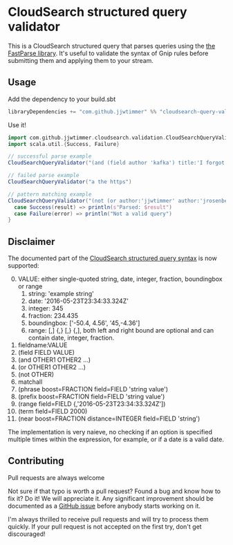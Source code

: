 # CloudSearch structured query validator

This is a CloudSearch structured query that parses queries using the [the FastParse library](https://lihaoyi.github.io/fastparse/). It's useful to validate the syntax of Gnip rules before submitting them and applying them to your stream.

## Usage
Add the dependency to your build.sbt
```scala
libraryDependencies += "com.github.jjwtimmer" %% "cloudsearch-query-validator" % "0.1"
```
Use it!
```scala
import com.github.jjwtimmer.cloudsearch.validation.CloudSearchQueryValidator
import scala.util.{Success, Failure}

// successful parse example
CloudSearchQueryValidator("(and (field author 'kafka') title:'I forgot')")

// failed parse example
CloudSearchQueryValidator("a the https")

// pattern matching example
CloudSearchQueryValidator("(not (or author:'jjwtimmer' author:'jrosenberg'))") match {
  case Success(result) => println(s"Parsed: $result")
  case Failure(error) => println("Not a valid query")
}
```

## Disclaimer
The documented part of the [CloudSearch structured query syntax](http://docs.aws.amazon.com/cloudsearch/latest/developerguide/search-api.html#structured-search-syntax) is now supported:

0. VALUE: either single-quoted string, date, integer, fraction, boundingbox or range
    1. string: 'example string'
    2. date: '2016-05-23T23:34:33.324Z'
    3. integer: 345
    4. fraction: 234.435
    5. boundingbox: ['-50.4, 4.56', '45,-4.36']
    6. range: [,] {,} [,} {,], both left and right bound are optional and can contain date, integer, fraction.
1. fieldname:VALUE
2. (field FIELD VALUE)
3. (and OTHER1 OTHER2 ...)
4. (or OTHER1 OTHER2 ...)
5. (not OTHER)
6. matchall
7. (phrase boost=FRACTION field=FIELD 'string value')
8. (prefix boost=FRACTION field=FIELD 'string value')
9. (range field=FIELD {,'2016-05-23T23:34:33.324Z'])
10. (term field=FIELD 2000)
11. (near boost=FRACTION distance=INTEGER field=FIELD 'string')

The implementation is very naieve, no checking if an option is specified multiple times within the expression, for example, or if a date is a valid date.

## Contributing
Pull requests are always welcome

Not sure if that typo is worth a pull request? Found a bug and know how to fix it? Do it! We will appreciate it. Any significant improvement should be documented as a [GitHub issue](https://github.com/jeroenr/gnip-rule-validator/issues) before anybody starts working on it.

I'm always thrilled to receive pull requests and will try to process them quickly. If your pull request is not accepted on the first try, don't get discouraged!
